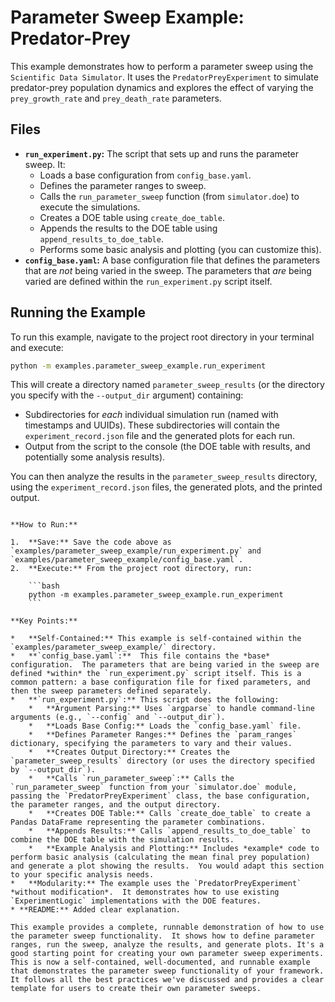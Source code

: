 # Parameter Sweep Example: Predator-Prey

This example demonstrates how to perform a parameter sweep using the `Scientific Data Simulator`.  It uses the `PredatorPreyExperiment` to simulate predator-prey population dynamics and explores the effect of varying the `prey_growth_rate` and `prey_death_rate` parameters.

## Files

*   **`run_experiment.py`:**  The script that sets up and runs the parameter sweep.  It:
    *   Loads a base configuration from `config_base.yaml`.
    *   Defines the parameter ranges to sweep.
    *   Calls the `run_parameter_sweep` function (from `simulator.doe`) to execute the simulations.
    *   Creates a DOE table using `create_doe_table`.
    *   Appends the results to the DOE table using `append_results_to_doe_table`.
    *   Performs some basic analysis and plotting (you can customize this).
*   **`config_base.yaml`:**  A base configuration file that defines the parameters that are *not* being varied in the sweep.  The parameters that *are* being varied are defined within the `run_experiment.py` script itself.

## Running the Example

To run this example, navigate to the project root directory in your terminal and execute:

```bash
python -m examples.parameter_sweep_example.run_experiment
```

This will create a directory named `parameter_sweep_results` (or the directory you specify with the `--output_dir` argument) containing:

*   Subdirectories for *each* individual simulation run (named with timestamps and UUIDs).  These subdirectories will contain the `experiment_record.json` file and the generated plots for each run.
*   Output from the script to the console (the DOE table with results, and potentially some analysis results).

You can then analyze the results in the `parameter_sweep_results` directory, using the `experiment_record.json` files, the generated plots, and the printed output.
```

**How to Run:**

1.  **Save:** Save the code above as `examples/parameter_sweep_example/run_experiment.py` and `examples/parameter_sweep_example/config_base.yaml`.
2.  **Execute:** From the project root directory, run:

    ```bash
    python -m examples.parameter_sweep_example.run_experiment
    ```

**Key Points:**

*   **Self-Contained:** This example is self-contained within the `examples/parameter_sweep_example/` directory.
*   **`config_base.yaml`:**  This file contains the *base* configuration.  The parameters that are being varied in the sweep are defined *within* the `run_experiment.py` script itself. This is a common pattern: a base configuration file for fixed parameters, and then the sweep parameters defined separately.
*   **`run_experiment.py`:** This script does the following:
    *   **Argument Parsing:** Uses `argparse` to handle command-line arguments (e.g., `--config` and `--output_dir`).
    *   **Loads Base Config:** Loads the `config_base.yaml` file.
    *   **Defines Parameter Ranges:** Defines the `param_ranges` dictionary, specifying the parameters to vary and their values.
    *   **Creates Output Directory:** Creates the `parameter_sweep_results` directory (or uses the directory specified by `--output_dir`).
    *   **Calls `run_parameter_sweep`:** Calls the `run_parameter_sweep` function from your `simulator.doe` module, passing the `PredatorPreyExperiment` class, the base configuration, the parameter ranges, and the output directory.
    *   **Creates DOE Table:** Calls `create_doe_table` to create a Pandas DataFrame representing the parameter combinations.
    *   **Appends Results:** Calls `append_results_to_doe_table` to combine the DOE table with the simulation results.
    *   **Example Analysis and Plotting:** Includes *example* code to perform basic analysis (calculating the mean final prey population) and generate a plot showing the results.  You would adapt this section to your specific analysis needs.
*   **Modularity:** The example uses the `PredatorPreyExperiment` *without modification*.  It demonstrates how to use existing `ExperimentLogic` implementations with the DOE features.
* **README:** Added clear explanation.

This example provides a complete, runnable demonstration of how to use the parameter sweep functionality.  It shows how to define parameter ranges, run the sweep, analyze the results, and generate plots. It's a good starting point for creating your own parameter sweep experiments. This is now a self-contained, well-documented, and runnable example that demonstrates the parameter sweep functionality of your framework.  It follows all the best practices we've discussed and provides a clear template for users to create their own parameter sweeps.
